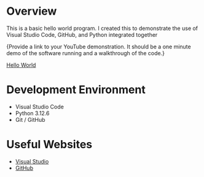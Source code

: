 # Overview

This is a basic hello world program. I created this to demonstrate the use of Visual Studio Code, GitHub, and Python integrated together

{Provide a link to your YouTube demonstration.  It should be a one minute demo of the software running and a walkthrough of the code.}

[Hello World](https://youtu.be/tAtyww2CBf4)

# Development Environment

* Visual Studio Code
* Python 3.12.6
* Git / GitHub

# Useful Websites

* [Visual Studio](https://code.visualstudio.com/)
* [GitHub](https://github.com/)